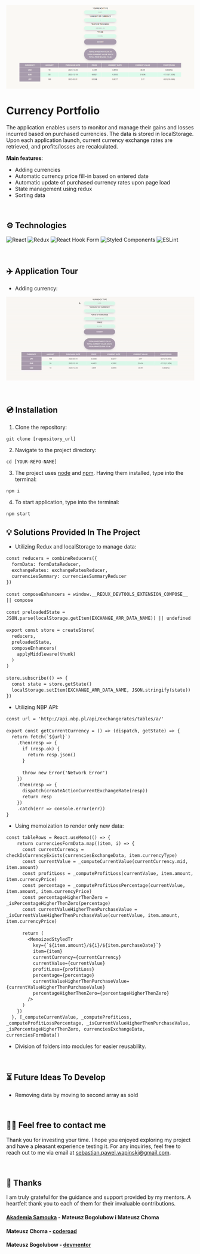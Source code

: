 ![screen of app](/assets/img/currencyPortfolio.png)

# Currency Portfolio

The application enables users to monitor and manage their gains and losses incurred based on purchased currencies. The data is stored in localStorage. Upon each application launch, current currency exchange rates are retrieved, and profits/losses are recalculated.

**Main features**:

- Adding currencies
- Automatic currency price fill-in based on entered date
- Automatic update of purchased currency rates upon page load
- State management using redux
- Sorting data

&nbsp;

## ⚙️ Technologies

![React](https://img.shields.io/badge/react-%2320232a.svg?style=for-the-badge&logo=react&logoColor=%2361DAFB)
![Redux](https://img.shields.io/badge/redux-%23593d88.svg?style=for-the-badge&logo=redux&logoColor=white)
![React Hook Form](https://img.shields.io/badge/React%20Hook%20Form-%23EC5990.svg?style=for-the-badge&logo=reacthookform&logoColor=white)
![Styled Components](https://img.shields.io/badge/styled--components-DB7093?style=for-the-badge&logo=styled-components&logoColor=white)
![ESLint](https://img.shields.io/badge/ESLint-4B3263?style=for-the-badge&logo=eslint&logoColor=white)

&nbsp;

## ✈️ Application Tour

- Adding currency:

![](/assets/gif/addingNewCurrency.gif)

&nbsp;

## 💿 Installation

1. Clone the repository:

```
git clone [repository_url]
```

2. Navigate to the project directory:

```
cd [YOUR-REPO-NAME]
```

3. The project uses [node](https://nodejs.org/en/) and [npm](https://www.npmjs.com/). Having them installed, type into the terminal:

```
npm i
```

4. To start application, type into the terminal:

```
npm start
```

## 💡 Solutions Provided In The Project

- Utilizing Redux and localStorage to manage data:

```
const reducers = combineReducers({
  formData: formDataReducer,
  exchangeRates: exchangeRatesReducer,
  currenciesSummary: currenciesSummaryReducer
})

const composeEnhancers = window.__REDUX_DEVTOOLS_EXTENSION_COMPOSE__ || compose

const preloadedState = JSON.parse(localStorage.getItem(EXCHANGE_ARR_DATA_NAME)) || undefined

export const store = createStore(
  reducers,
  preloadedState,
  composeEnhancers(
    applyMiddleware(thunk)
  )
)

store.subscribe(() => {
  const state = store.getState()
  localStorage.setItem(EXCHANGE_ARR_DATA_NAME, JSON.stringify(state))
})
```

- Utilizing NBP API:

```
const url = 'http://api.nbp.pl/api/exchangerates/tables/a/'

export const getCurrentCurrency = () => (dispatch, getState) => {
  return fetch(`${url}`)
    .then(resp => {
      if (resp.ok) {
        return resp.json()
      }

      throw new Error('Network Error')
    })
    .then(resp => {
      dispatch(createActionCurrentExchangeRate(resp))
      return resp
    })
    .catch(err => console.error(err))
}
```

- Using memoization to render only new data:

```
const tableRows = React.useMemo(() => {
    return currenciesFormData.map((item, i) => {
      const currentCurrency = checkIsCurrencyExists(currenciesExchangeData, item.currencyType)
      const currentValue = _computeCurrentValue(currentCurrency.mid, item.amount)
      const profitLoss = _computeProfitLoss(currentValue, item.amount, item.currencyPrice)
      const percentage = _computeProfitLossPercentage(currentValue, item.amount, item.currencyPrice)
      const percentageHigherThenZero = _isPercentageHigherThenZero(percentage)
      const currentValueHigherThenPurchaseValue = _isCurrentValueHigherThenPurchaseValue(currentValue, item.amount, item.currencyPrice)

      return (
        <MemoizedStyledTr
          key={`${item.amount}/${i}/${item.purchaseDate}`}
          item={item}
          currentCurrency={currentCurrency}
          currentValue={currentValue}
          profitLoss={profitLoss}
          percentage={percentage}
          currentValueHigherThenPurchaseValue={currentValueHigherThenPurchaseValue}
          percentageHigherThenZero={percentageHigherThenZero}
        />
      )
    })
  }, [_computeCurrentValue, _computeProfitLoss, _computeProfitLossPercentage, _isCurrentValueHigherThenPurchaseValue, _isPercentageHigherThenZero, currenciesExchangeData, currenciesFormData])

```

- Division of folders into modules for easier reusability.

&nbsp;

## ⏳ Future Ideas To Develop

- Removing data by moving to second array as sold

&nbsp;

## 🙋‍♂️ Feel free to contact me

Thank you for investing your time. I hope you enjoyed exploring my project and have a pleasant experience testing it. For any inquiries, feel free to reach out to me via email at sebastian.pawel.wapinski@gmail.com.

&nbsp;

## 👏 Thanks

I am truly grateful for the guidance and support provided by my mentors. A heartfelt thank you to each of them for their invaluable contributions.

#### [Akademia Samouka](https://akademiasamouka.pl/) - Mateusz Bogolubow i Mateusz Choma

#### Mateusz Choma - [coderoad](https://coderoad.pl/)

#### Mateusz Bogolubow - [devmentor](https://devmentor.pl/)
